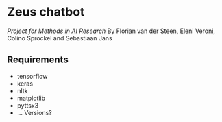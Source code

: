# Zeus chatbot
*Project for Methods in AI Research*
By Florian van der Steen, Eleni Veroni, Colino Sprockel and Sebastiaan Jans

## Requirements
- tensorflow
- keras
- nltk
- matplotlib
- pyttsx3
- ...
Versions?
